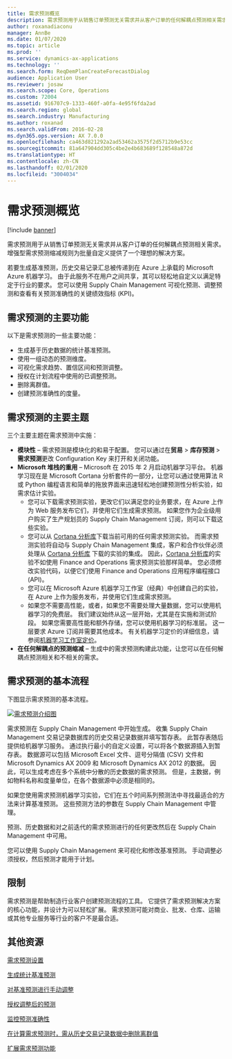 ```yaml
---
title: 需求预测概览
description: 需求预测用于从销售订单预测无关需求并从客户订单的任何解耦点预测相关需求。 增强型需求预测缩减规则为批量自定义提供了一个理想的解决方案。
author: roxanadiaconu
manager: AnnBe
ms.date: 01/07/2020
ms.topic: article
ms.prod: ''
ms.service: dynamics-ax-applications
ms.technology: ''
ms.search.form: ReqDemPlanCreateForecastDialog
audience: Application User
ms.reviewer: josaw
ms.search.scope: Core, Operations
ms.custom: 72004
ms.assetid: 916707c9-1333-460f-a0fa-4e95f6fda2ad
ms.search.region: global
ms.search.industry: Manufacturing
ms.author: roxanad
ms.search.validFrom: 2016-02-28
ms.dyn365.ops.version: AX 7.0.0
ms.openlocfilehash: ca463d821292a2ad53462a3575f2d5712b9e53cc
ms.sourcegitcommit: 81a647904dd305c4be2e4b683689f128548a872d
ms.translationtype: HT
ms.contentlocale: zh-CN
ms.lasthandoff: 02/01/2020
ms.locfileid: "3004034"
---
```

# <a name="demand-forecasting-overview"></a>需求预测概览

[!include [banner](../includes/banner.md)]

需求预测用于从销售订单预测无关需求并从客户订单的任何解耦点预测相关需求。 增强型需求预测缩减规则为批量自定义提供了一个理想的解决方案。

若要生成基准预测，历史交易记录汇总被传递到在 Azure 上承载的 Microsoft Azure 机器学习。 由于此服务不在用户之间共享，其可以轻松地自定义以满足特定于行业的要求。 您可以使用 Supply Chain Management 可视化预测、调整预测和查看有关预测准确性的关键绩效指标 (KPI)。

## <a name="key-features-of-demand-forecasting"></a>需求预测的主要功能
以下是需求预测的一些主要功能：

-   生成基于历史数据的统计基准预测。
-   使用一组动态的预测维度。
-   可视化需求趋势、置信区间和预测调整。
-   授权在计划流程中使用的已调整预测。
-   删除离群值。
-   创建预测准确性的度量。

## <a name="major-themes-in-demand-forecasting"></a>需求预测的主要主题
三个主要主题在需求预测中实施：

-   **模块性** – 需求预测是模块化的和易于配置。 您可以通过在**贸易** &gt; **库存预测** &gt; **需求预测**更改 Configuration Key 来打开和关闭功能。
-   **Microsoft 堆栈的重用** – Microsoft 在 2015 年 2 月启动机器学习平台。 机器学习现在是 Microsoft Cortana 分析套件的一部分，让您可以通过使用算法 R 或 Python 编程语言和简单的拖放界面来迅速轻松地创建预测性分析实验，如需求估计实验。
    -   您可以下载需求预测实验，更改它们以满足您的业务要求，在 Azure 上作为 Web 服务发布它们，并使用它们生成需求预测。 如果您作为企业级用户购买了生产规划员的 Supply Chain Management 订阅，则可以下载这些实验。
    -   您可以从 [Cortana 分析库](https://gallery.cortanaanalytics.com/)下载当前可用的任何需求预测实验。 而需求预测实验将自动与 Supply Chain Management 集成，客户和合作伙伴必须处理从 [Cortana 分析库](https://gallery.cortanaanalytics.com/) 下载的实验的集成。 因此，[Cortana 分析库](https://gallery.cortanaanalytics.com/)的实验不如使用 Finance and Operations 需求预测实验那样简单。 您必须修改实验代码，以便它们使用 Finance and Operations 应用程序编程接口 (API)。
    -   您可以在 Microsoft Azure 机器学习工作室（经典）中创建自己的实验，在 Azure 上作为服务发布，并使用它们生成需求预测。
    -   如果您不需要高性能，或者，如果您不需要处理大量数据，您可以使用机器学习的免费层。 我们建议始终从这一层开始，尤其是在实施和测试阶段。 如果您需要高性能和额外存储，您可以使用机器学习的标准层。 这一层要求 Azure 订阅并需要其他成本。 有关机器学习定价的详细信息，请参阅[机器学习工作室定价](https://aka.ms/machine-learning-price-info)。
-   **在任何解耦点的预测缩减** – 生成中的需求预测构建此功能，让您可以在任何解耦点预测相关和不相关的需求。

## <a name="basic-flow-in-demand-forecasting"></a>需求预测的基本流程
下图显示需求预测的基本流程。 

[![需求预测介绍图](./media/demand-forecasting-introduction.png)](./media/demand-forecasting-introduction.png)

需求预测在 Supply Chain Management 中开始生成。 收集 Supply Chain Management 交易记录数据库的历史交易记录数据并填写暂存表。 此暂存表随后提供给机器学习服务。 通过执行最小的自定义设置，可以将各个数据源插入到暂存表。 数据源可以包括 Microsoft Excel 文件、逗号分隔值 (CSV) 文件和 Microsoft Dynamics AX 2009 和 Microsoft Dynamics AX 2012 的数据。 因此，可以生成考虑在多个系统中分散的历史数据的需求预测。 但是，主数据，例如物料名称和度量单位，在各个数据源中必须是相同的。

如果您使用需求预测机器学习实验，它们在五个时间系列预测法中寻找最适合的方法来计算基准预测。 这些预测方法的参数在 Supply Chain Management 中管理。 

预测、历史数据和对之前迭代的需求预测进行的任何更改然后在 Supply Chain Management 中可用。 

您可以使用 Supply Chain Management 来可视化和修改基准预测。 手动调整必须授权，然后预测才能用于计划。

## <a name="limitations"></a>限制
需求预测是帮助制造行业客户创建预测流程的工具。 它提供了需求预测解决方案的核心功能，并设计为可以轻松扩展。 需求预测可能对商业、批发、仓库、运输或其他专业服务等行业的客户不是最合适。

<a name="additional-resources"></a>其他资源
--------

[需求预测设置](demand-forecasting-setup.md)

[生成统计基准预测](generate-statistical-baseline-forecast.md)

[对基准预测进行手动调整](manual-adjustments-baseline-forecast.md)

[授权调整后的预测](authorize-adjusted-forecast.md)

[监控预测准确性](monitor-forecast-accuracy.md)

[在计算需求预测时，需从历史交易记录数据中删除离群值](remove-historical-outliers-calculating-demand-forecast.md)

[扩展需求预测功能](https://www.youtube.com/watch?v=4OIKIXLiNjI&feature=youtu.be)



